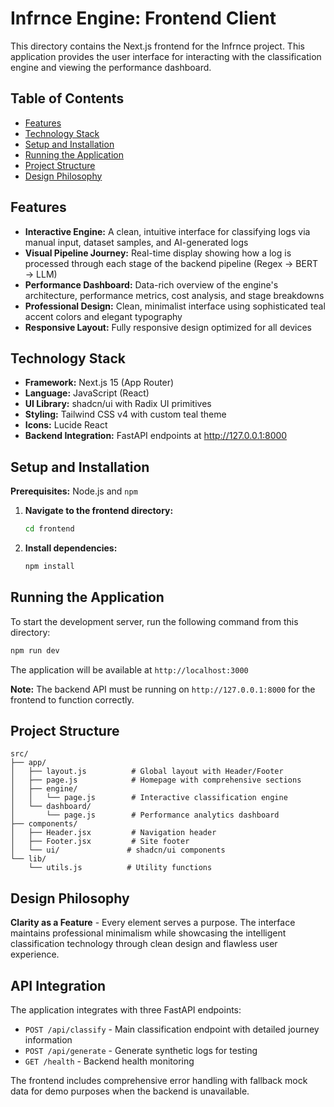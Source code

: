 # Infrnce Engine: Frontend Client

This directory contains the Next.js frontend for the Infrnce project. This application provides the user interface for interacting with the classification engine and viewing the performance dashboard.

## Table of Contents
- [Features](#features)
- [Technology Stack](#technology-stack)
- [Setup and Installation](#setup-and-installation)
- [Running the Application](#running-the-application)
- [Project Structure](#project-structure)
- [Design Philosophy](#design-philosophy)

## Features

- **Interactive Engine:** A clean, intuitive interface for classifying logs via manual input, dataset samples, and AI-generated logs
- **Visual Pipeline Journey:** Real-time display showing how a log is processed through each stage of the backend pipeline (Regex → BERT → LLM)
- **Performance Dashboard:** Data-rich overview of the engine's architecture, performance metrics, cost analysis, and stage breakdowns
- **Professional Design:** Clean, minimalist interface using sophisticated teal accent colors and elegant typography
- **Responsive Layout:** Fully responsive design optimized for all devices

## Technology Stack

- **Framework:** Next.js 15 (App Router)
- **Language:** JavaScript (React)
- **UI Library:** shadcn/ui with Radix UI primitives
- **Styling:** Tailwind CSS v4 with custom teal theme
- **Icons:** Lucide React
- **Backend Integration:** FastAPI endpoints at http://127.0.0.1:8000

## Setup and Installation

**Prerequisites:** Node.js and `npm`

1. **Navigate to the frontend directory:**
   ```bash
   cd frontend
   ```

2. **Install dependencies:**
   ```bash
   npm install
   ```

## Running the Application

To start the development server, run the following command from this directory:

```bash
npm run dev
```

The application will be available at `http://localhost:3000`

**Note:** The backend API must be running on `http://127.0.0.1:8000` for the frontend to function correctly.

## Project Structure

```
src/
├── app/
│   ├── layout.js          # Global layout with Header/Footer
│   ├── page.js            # Homepage with comprehensive sections
│   ├── engine/
│   │   └── page.js        # Interactive classification engine
│   └── dashboard/
│       └── page.js        # Performance analytics dashboard
├── components/
│   ├── Header.jsx         # Navigation header
│   ├── Footer.jsx         # Site footer
│   └── ui/               # shadcn/ui components
└── lib/
    └── utils.js          # Utility functions
```

## Design Philosophy

**Clarity as a Feature** - Every element serves a purpose. The interface maintains professional minimalism while showcasing the intelligent classification technology through clean design and flawless user experience.

## API Integration

The application integrates with three FastAPI endpoints:

- `POST /api/classify` - Main classification endpoint with detailed journey information
- `POST /api/generate` - Generate synthetic logs for testing
- `GET /health` - Backend health monitoring

The frontend includes comprehensive error handling with fallback mock data for demo purposes when the backend is unavailable.
